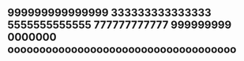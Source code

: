 999999999999999
333333333333333
5555555555555
777777777777
999999999
0000000
oooooooooooooooooooooooooooooooooooo
---------------------------